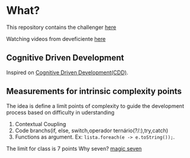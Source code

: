 # What?

This repository contains the challenger
[here](https://github.com/ddd-by-examples/library)

Watching videos from deveficiente
[here](https://www.youtube.com/watch?v=SuOrM4z8xFc&t=414s)

## Cognitive Driven Development

Inspired on [Cognitive Driven Development(CDD)](https://github.com/asouza/pilares-design-codigo/blob/master/ICSME-2020-cognitive-driven-development.pdf).

## Measurements for intrinsic complexity points

The idea is define a limit points of complexity to guide the development process based on difficulty in uderstanding

1. Contextual Coupling
2. Code branchs(if, else, switch,operador ternário(?/:),try,catch)
3. Functions as argument. Ex: ```lista.foreach(e -> e.toString());```.

The limit for class is 7 points
Why seven?
[magic seven](http://www2.psych.utoronto.ca/users/peterson/psy430s2001/Miller%20GA%20Magical%20Seven%20Psych%20Review%201955.pdf)

